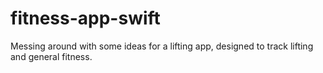 # fitness-app-swift
Messing around with some ideas for a lifting app, designed to track lifting and general fitness.

